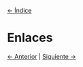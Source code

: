 [<- Índice](InternetOfThings.md)

# Enlaces

[<- Anterior](Codigos%20de%20Control%20PID.md) | [Siguiente ->](Codigos%20Bots.md)